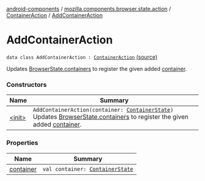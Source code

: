 [android-components](../../../index.md) / [mozilla.components.browser.state.action](../../index.md) / [ContainerAction](../index.md) / [AddContainerAction](./index.md)

# AddContainerAction

`data class AddContainerAction : `[`ContainerAction`](../index.md) [(source)](https://github.com/mozilla-mobile/android-components/blob/master/components/browser/state/src/main/java/mozilla/components/browser/state/action/BrowserAction.kt#L602)

Updates [BrowserState.containers](../../../mozilla.components.browser.state.state/-browser-state/containers.md) to register the given added [container](container.md).

### Constructors

| Name | Summary |
|---|---|
| [&lt;init&gt;](-init-.md) | `AddContainerAction(container: `[`ContainerState`](../../../mozilla.components.browser.state.state/-container-state/index.md)`)`<br>Updates [BrowserState.containers](../../../mozilla.components.browser.state.state/-browser-state/containers.md) to register the given added [container](container.md). |

### Properties

| Name | Summary |
|---|---|
| [container](container.md) | `val container: `[`ContainerState`](../../../mozilla.components.browser.state.state/-container-state/index.md) |
